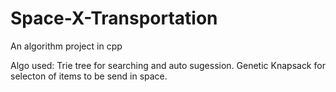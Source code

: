 # Space-X-Transportation
An algorithm project in cpp

Algo used:  Trie tree for searching and auto sugession.
            Genetic Knapsack for selecton of items to be send in space.
